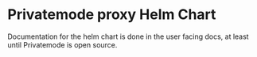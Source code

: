 # Privatemode proxy Helm Chart

Documentation for the helm chart is done in the user facing docs, at least until Privatemode is open source.
